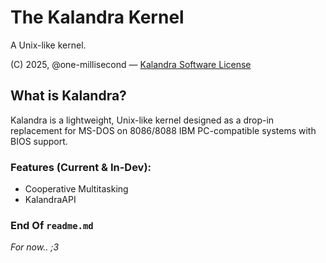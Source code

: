 # The Kalandra Kernel  
A Unix-like kernel.

(C) 2025, @one-millisecond — [Kalandra Software License](./LICENSE)

## What is Kalandra?  
Kalandra is a lightweight, Unix-like kernel designed as a drop-in replacement for MS-DOS on 8086/8088 IBM PC-compatible systems with BIOS support.
### Features (Current & In-Dev):
- Cooperative Multitasking
- KalandraAPI

### End Of `readme.md`
*For now.. ;3*